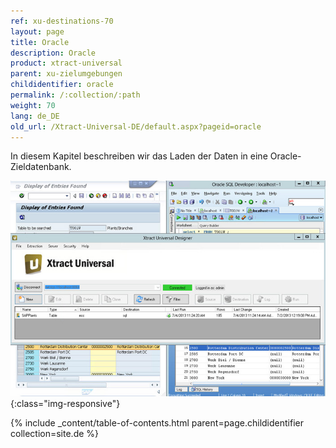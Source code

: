 ```yaml
---
ref: xu-destinations-70
layout: page
title: Oracle
description: Oracle
product: xtract-universal
parent: xu-zielumgebungen
childidentifier: oracle
permalink: /:collection/:path
weight: 70
lang: de_DE
old_url: /Xtract-Universal-DE/default.aspx?pageid=oracle
---
```


In diesem Kapitel beschreiben wir das Laden der Daten in eine Oracle-Zieldatenbank.

![Oracle-Extraction-Designer](/img/content/Oracle-Extraction-Designer.jpg){:class="img-responsive"}


{% include _content/table-of-contents.html parent=page.childidentifier collection=site.de %}